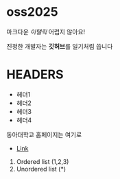 # oss2025
마크다운 *이탤릭* 어렵지 않아요!

진정한 개발자는 **깃허브**를 일기처럼 씁니다

# HEADERS
 + 헤더1
 + 헤더2
 + 헤더3
 + 헤더4

동아대학교 홈페이지는 여기로
- [Link](https://www.donga.ac.kr)
  
1. Ordered list (1,2,3)
2. Unordered list (*)
